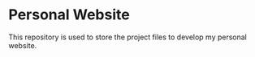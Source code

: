 # Personal Website

This repository is used to store the project files to develop my personal website.
